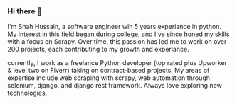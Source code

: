 ### Hi there 👋

<!--
**Shah13079/shah13079** is a ✨ _special_ ✨ repository because its `README.md` (this file) appears on your GitHub profile. -->


I'm Shah Hussain, a software engineer wih 5 years experiance in python. My interest in this field began during college, and I've since honed my skills with a focus on Scrapy. Over time, this passion has led me to work on over 200 projects, each contributing to my growth and experiance.

currently, I work as a freelance Python developer (top rated plus Upworker & level two on Fiverr) taking on contract-based projects. My areas of expertise include web scraping with scrapy, web automation through selenium, django, and django rest framework. Always love exploring new technologies.


